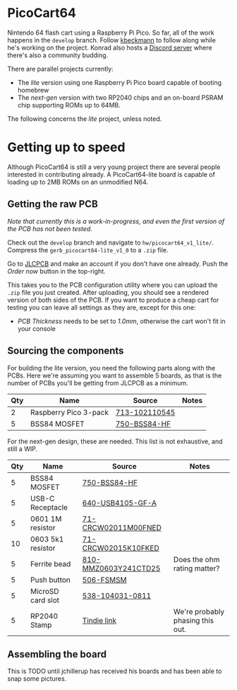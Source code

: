 # PicoCart64
Nintendo 64 flash cart using a Raspberry Pi Pico. So far, all of the work happens in the `develop` branch. Follow [kbeckmann](https://twitch.tv/kbeckmann) to follow along while he's working on the project. Konrad also hosts a [Discord server](https://discord.com/invite/Q6HaRzKm) where there's also a community budding.

There are parallel projects currently:
- The _lite_ version using one Raspberry Pi Pico board capable of booting homebrew
- The _next-gen_ version with two RP2040 chips and an on-board PSRAM chip supporting ROMs up to 64MB.

The following concerns the _lite_ project, unless noted.

# Getting up to speed
Although PicoCart64 is still a very young project there are several people interested in contributing already. A PicoCart64-lite board is capable of loading up to 2MB ROMs on an unmodified N64. 

## Getting the raw PCB
_Note that currently this is a work-in-progress, and even the first version of the PCB has not been tested._

Check out the `develop` branch and navigate to `hw/picocart64_v1_lite/`. Compress the `gerb_picocart64-lite_v1_0` to a `.zip` file.

Go to [JLCPCB](https://jlcpcb.com) and make an account if you don't have one already. Push the *Order now* button in the top-right.

This takes you to the PCB configuration utility where you can upload the `.zip` file you just created. After uploading, you should see a rendered version of both sides of the PCB. If you want to produce a cheap cart for testing you can leave all settings as they are, except for this one:

- *PCB Thickness* needs to be set to *1.0mm*, otherwise the cart won't fit in your console

## Sourcing the components
For building the lite version, you need the following parts along with the PCBs. Here we're assuming you want to assemble 5 boards, as that is the number of PCBs you'll be getting from JLCPCB as a minimum.

| Qty | Name                  | Source                                                                           | Notes                       |
|-----|-----------------------|----------------------------------------------------------------------------------|-----------------------------|
| 2   | Raspberry Pico 3-pack | [713-102110545](https://www.mouser.dk/ProductDetail/713-102110545)               |                             |
| 5   | BSS84 MOSFET          | [750-BSS84-HF](https://www.mouser.dk/ProductDetail/750-BSS84-HF)                 |                             |

For the next-gen design, these are needed. This list is not exhaustive, and still a WIP.

| Qty | Name              | Source                                                                           | Notes                            |
|-----|-------------------|----------------------------------------------------------------------------------|----------------------------------|
| 5   | BSS84 MOSFET      | [750-BSS84-HF](https://www.mouser.dk/ProductDetail/750-BSS84-HF)                 |                                  |
| 5   | USB-C Receptacle  | [640-USB4105-GF-A](https://www.mouser.dk/ProductDetail/640-USB4105-GF-A)         |                                  |
| 5   | 0601 1M resistor  | [71-CRCW02011M00FNED](https://www.mouser.dk/ProductDetail/71-CRCW02011M00FNED)   |                                  |
| 10  | 0603 5k1 resistor | [71-CRCW02015K10FKED](https://www.mouser.dk/ProductDetail/71-CRCW02015K10FKED)   |                                  |
| 5   | Ferrite bead      | [810-MMZ0603Y241CTD25](https://www.mouser.dk/ProductDetail/810-MMZ0603Y241CTD25) | Does the ohm rating matter?      |
| 5   | Push button       | [506-FSMSM](https://www.mouser.dk/ProductDetail/506-FSMSM)                       |                                  |
| 5   | MicroSD card slot | [538-104031-0811](https://www.mouser.dk/ProductDetail/538-104031-0811)           |                                  |
| 5   | RP2040 Stamp      | [Tindie link](https://www.tindie.com/products/arturo182/rp2040-stamp/)           | We're probably phasing this out. |

## Assembling the board
This is TODO until jchillerup has received his boards and has been able to snap some pictures.

